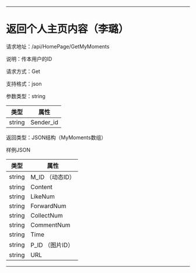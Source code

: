 ------

# 返回个人主页内容（李璐）

请求地址：/api/HomePage/GetMyMoments

说明：传本用户的ID

请求方式：Get

支持格式：json

参数类型：string

| 类型   | 属性     |
| ------ | -------- |
| string | Sender_id       |


返回类型：JSON结构（MyMoments数组）

样例JSON

| 类型                   | 属性     |
| ---------------------- | -------- |
| string               | M_ID （动态ID）   |
| string               | Content  |
| string               | LikeNum |
| string               | ForwardNum     |
| string               | CollectNum    |
| string               | CommentNum   |
| string               | Time |
| string               | P_ID  （图片ID）   |
| string               | URL    |

------

